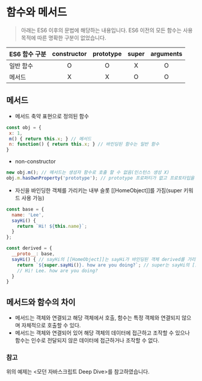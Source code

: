 # 함수와 메서드
> 아래는 ES6 이후의 문법에 해당하는 내용입니다. ES6 이전의 모든 함수는 사용 목적에 따른 명확한 구분이 없었습니다.

|ES6 함수 구분|constructor|prototype|super|arguments|
|---|:---:|:---:|:---:|:---:|
|일반 함수|O|O|X|O|
|메서드|X|X|O|O|

## 메서드
- 메서드 축약 표현으로 정의된 함수
```javascript
const obj = {
 x: 1,
 m() { return this.x; } // 메서드
 n: function() { return this.x; } // 바인딩된 함수는 일반 함수
}
```
- non-constructor
```javascript
new obj.m(); // 메서드는 생성자 함수로 호출 할 수 없음(인스턴스 생성 X)
obj.m.hasOwnProperty('prototype'); // prototype 프로퍼티가 없고 프로토타입을 생성하지 않음

```
- 자신을 바인딩한 객체를 가리키는 내부 슬롯 [[HomeObject]]를 가짐(super 키워드 사용 가능)
```javascript
const base = {
  name: 'Lee',
  sayHi() {
    return `Hi! ${this.name}`;
  }
};

const derived = {
  __proto__: base,
  sayHi() { // sayHi의 [[HomeObject]]는 sayHi가 바인딩된 객체 derived를 가리킨다.
    return `${super.sayHi()}. how are you doing?`; // super는 sayHi의 [[HomeObject]]의 프로토타입인 base를 가리킨다.
    // Hi! Lee. how are you doing?
  }
} 
```
## 메서드와 함수의 차이
- 메서드는 객체와 연결되고 해당 객체에서 호출, 함수는 특정 객체와 연결되지 않으며 자체적으로 호출할 수 있다.
- 메서드는 객체와 연결되어 있어 해당 객체의 데이터에 접근하고 조작할 수 있으나 함수는 인수로 전달되지 않은 데이터에 접근하거나 조작할 수 없다.

### 참고
위의 예제는 <모던 자바스크립트 Deep Dive>를 참고하였습니다.
